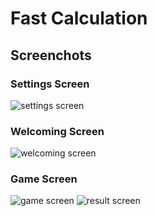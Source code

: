 # Fast Calculation
## Screenchots
### Settings Screen
![settings screen](./images/settings-screen.png)

### Welcoming Screen
![welcoming screen](./images/welcoming-screen.png)

### Game Screen
![game screen](./images/game-screen.png)
![result screen](./images/result-screen.png)